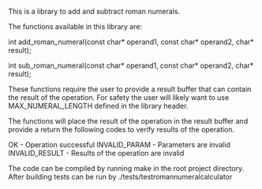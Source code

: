 This is a library to add and subtract roman numerals.

The functions available in this library are:

int add_roman_numeral(const char* operand1,
  const char* operand2, char* result);

int sub_roman_numeral(const char* operand1,
    const char* operand2, char* result);

These functions require the user to provide a result buffer that can contain the
result of the operation. For safety the user will likely want to use
MAX_NUMERAL_LENGTH defined in the library header.

The functions will place the result of the operation in the result buffer and
provide a return the following codes to verify results of the operation.

OK - Operation successful
INVALID_PARAM - Parameters are invalid
INVALID_RESULT - Results of the operation are invalid

The code can be compiled by running make in the root project directory.
After building tests can be run by ./tests/testromannumeralcalculator
